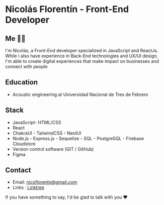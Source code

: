 # Nicolás Florentín - Front-End Developer

## Me 🙋‍♂️
I'm Nicolás, a Front-End developer specialized in JavaScript and ReactJs. While I also have experience in Back-End technologies and UX/UI design, I'm able to create digital experiences that make impact on businesses and connect with people

## Education
- Acoustic engineering at Universidad Nacional de Tres de Febrero

## Stack
- JavaScript- HTML/CSS
- React
- ChakraUI - TailwindCSS - NextUI
- Node.js - Express.js - Sequelize - SQL - PostgreSQL - Firebase Cloudstore
- Version control software (GIT / GitHub)
- Figma

## Contact
- Email: nicoflorentn@gmail.com
- Links : [Linktree](https://linktr.ee/qflorent)

If you have something to say, I'd be glad to talk with you ❤

